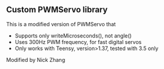 ## Custom PWMServo library
This is a modified version of PWMServo that

  * Supports only writeMicroseconds(), not angle()
  * Uses 300Hz PWM frequency, for fast digital servos
  * Only works with Teensy, version>1.37, tested with 3.5 only

Modified by Nick Zhang
